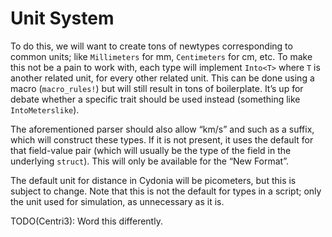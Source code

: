 # Unit System

To do this, we will want to create tons of newtypes corresponding to common
units; like `Millimeters` for mm, `Centimeters` for cm, etc. To make this
not be a pain to work with, each type will implement `Into<T>` where `T`
is another related unit, for every other related unit. This can be done using a
macro (`macro_rules!`) but will still result in tons of boilerplate. It’s up for
debate whether a specific trait should be used instead (something like
`IntoMeterslike`).

The aforementioned parser should also allow “km/s” and such as a suffix, which
will construct these types. If it is not present, it uses the default for that
field-value pair (which will usually be the type of the field in the underlying
`struct`). This will only be available for the “New Format”.

The default unit for distance in Cydonia will be picometers, but this is subject
to change. Note that this is not the default for types in a script; only the
unit used for simulation, as unnecessary as it is.

TODO(Centri3): Word this differently.
